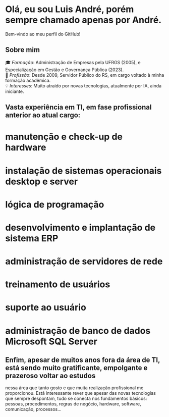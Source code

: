 # Olá, eu sou Luis André, porém sempre chamado apenas por André. 

Bem-vindo ao meu perfil do GitHub!

## Sobre mim

🎓 *Formação*:  Administração de Empresas pela UFRGS (2005), e Especialização em Gestão e Governança Pública (2023).  
💼 *Profissão*: Desde 2009, Servidor Público do RS, em cargo voltado à minha formação acadêmica.  
💡 *Interesses*: Muito atraído por novas tecnologias, atualmente por IA, ainda iniciante.  
 
## Vasta experiência em TI, em fase profissional anterior ao atual cargo:
# manutenção e check-up de hardware
# instalação de sistemas operacionais desktop e server
# lógica de programação
# desenvolvimento e implantação de sistema ERP
# administração de servidores de rede
# treinamento de usuários
# suporte ao usuário
# administração de banco de dados Microsoft SQL Server 

## Enfim, apesar de muitos anos fora da área de TI, está sendo muito gratificante, empolgante e prazeroso voltar ao estudos
nessa área que tanto gosto e que muita realização profissional me proporcionou. Está interessante rever que apesar das novas 
tecnologias que sempre despontam, tudo se conecta nos fundamentos básicos: pessoas, procedimentos, regras de negócio, hardware,
software, comunicação, processos...  


